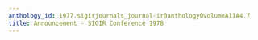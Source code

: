 ```yaml
---
anthology_id: 1977.sigirjournals_journal-ir0anthology0volumeA11A4.7
title: Announcement - SIGIR Conference 1978
---
```

